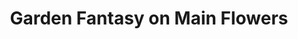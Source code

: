---
title: "Garden Fantasy on Main Flowers"
url: /belleville/garden-fantasy-on-main-flowers/
shop: florist
---